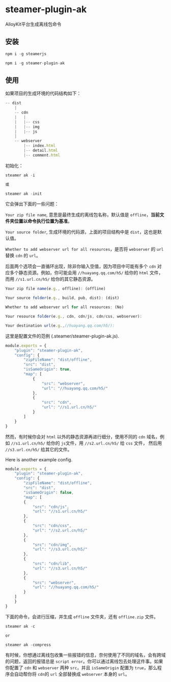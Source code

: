 # steamer-plugin-ak

AlloyKit平台生成离线包命令

## 安装

```javascript
npm i -g steamerjs

npm i -g steamer-plugin-ak
```

## 使用

如果项目的生成环境的代码结构如下：

```javascript
-- dist
	|
	-- cdn
	|	|
	|	|-- css
	|	|-- img
	|	|-- js
	|
	-- webserver
		|-- index.html
		|-- detail.html
		|-- comment.html
```

初始化：

```javascript
steamer ak -i

或

steamer ak -init

```

它会弹出下面的一些问题：

`Your zip file name`, 意思是最终生成的离线包名称，默认值是 `offline`，**当前文件夹位置以命令执行位置为基准**。

`Your source folder`, 生成环境的代码源，上面的项目结构中是 `dist`，这也是默认值。

`Whether to add webserver url for all resources`，是否将 `webserver` 的 `url` 替换 `cdn` 的 `url`。

后面两个选项会一直循环出现，除非你输入空值，因为项目中可能有多个 `cdn` 对应多个静态资源。例如，你可能会用 `//huayang.qq.com/h5/` 给你的 `html` 文件，而用 `//s1.url.cn/h5/` 给你的其它静态资源。


```javascript
Your zip file name(e.g., offline): (offline)

Your source folder(e.g., build, pub, dist): (dist)

Whether to add webserver url for all resources: (No)

Your resource folder(e.g., cdn, cdn/js, cdn/css, webserver):

Your destination url(e.g.,//huayang.qq.com/h5/):
```

这里是配置文件的范例 (.steamer/steamer-plugin-ak.js).

```javascript
module.exports = {
    "plugin": "steamer-plugin-ak",
    "config": {
        "zipFileName": "dist/offline",
        "src": "dist",
        "isSameOrigin": true,
        "map": [
            {
                "src": "webserver",
                "url": "//huayang.qq.com/h5/"
            },
            {
                "src": "cdn",
                "url": "//s1.url.cn/h5/"
            }
        ]
    }
}
```

然而，有时候你会对 `html` 以外的静态资源再进行细分，使用不同的 `cdn` 域名，例如 `//s1.url.cn/h5/` 给你的 `js`文件，用 `//s2.url.cn/h5/` 给 `css` 文件， 然后用 `//s3.url.cn/h5/` 给其它的文件。

Here is another example config.

```javascript
module.exports = {
    "plugin": "steamer-plugin-ak",
    "config": {
        "zipFileName": "dist/offline",
        "src": "dist",
        "isSameOrigin": false,
        "map": [
        {
            "src": "cdn/js",
            "url": "//s1.url.cn/h5/"
        },
        {
            "src": "cdn/css",
            "url": "//s2.url.cn/h5/"
        },
        {
            "src": "cdn/img",
            "url": "//s3.url.cn/h5/"
        },
        {
            "src": "cdn/lib",
            "url": "//s3.url.cn/h5/"
        },
        {
            "src": "webserver",
            "url": "//huayang.qq.com/h5/"
        }
    ]
    }
}
```
下面的命令，会进行压缩，并生成 `offline` 文件夹，还有 `offline.zip` 文件。

```javascript
steamer ak -c

or

steamer ak -compress
```

有时候，你想通过离线包收集一些报错的信息，奈何使用了不同的域名，会有跨域的问题，返回的报错总是 `script error`。你可以通过离线包去处理这件事。如果你配置了 `cdn` 和 `webserver` 两种 `src`，并且 `isSameOrigin` 配置为 `true`，那么程序会自动帮你将 `cdn`的 `url` 全部替换成 `webserver` 本身的 `url`。